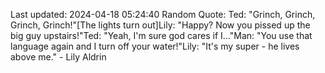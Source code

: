 Last updated: 2024-04-18 05:24:40
Random Quote: Ted: "Grinch, Grinch, Grinch, Grinch!"[The lights turn out]Lily: "Happy? Now you pissed up the big guy upstairs!"Ted: "Yeah, I'm sure god cares if I..."Man: "You use that language again and I turn off your water!"Lily: "It's my super - he lives above me." - Lily Aldrin